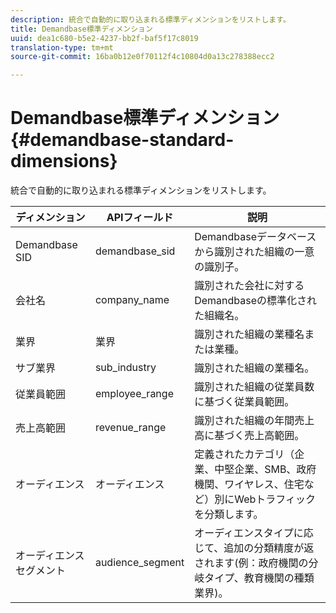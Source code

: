 ```yaml
---
description: 統合で自動的に取り込まれる標準ディメンションをリストします。
title: Demandbase標準ディメンション
uuid: dea1c680-b5e2-4237-bb2f-baf5f17c8019
translation-type: tm+mt
source-git-commit: 16ba0b12e0f70112f4c10804d0a13c278388ecc2

---
```



# Demandbase標準ディメンション{#demandbase-standard-dimensions}

統合で自動的に取り込まれる標準ディメンションをリストします。

| ディメンション | APIフィールド | 説明 |
|---|---|---|
| Demandbase SID | demandbase_sid | Demandbaseデータベースから識別された組織の一意の識別子。 |
| 会社名 | company_name | 識別された会社に対するDemandbaseの標準化された組織名。 |
| 業界 | 業界 | 識別された組織の業種名または業種。 |
| サブ業界 | sub_industry | 識別された組織の業種名。 |
| 従業員範囲 | employee_range | 識別された組織の従業員数に基づく従業員範囲。 |
| 売上高範囲 | revenue_range | 識別された組織の年間売上高に基づく売上高範囲。 |
| オーディエンス | オーディエンス | 定義されたカテゴリ（企業、中堅企業、SMB、政府機関、ワイヤレス、住宅など）別にWebトラフィックを分類します。 |
| オーディエンスセグメント | audience_segment | オーディエンスタイプに応じて、追加の分類精度が返されます(例：政府機関の分岐タイプ、教育機関の種類業界)。 |

